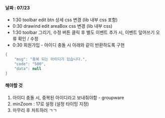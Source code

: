 
#### 날짜 : 07/23
- 1:30 toolbar edit btn 상세 css 변경 (lib 내부 css 포함)
- 0:30 drawind edit areaBox css 변경 (lib 내부 css)
- 1:30 toolbar 그리기, 수정 버튼 클릭 후 별도 이벤트 추가 시, 이벤트 덮어쓰기 오류 확인 / 수정 
- 0:30 회원가입 - 아이디 충돌 시 아래와 같이 반환하도록 구현

```java
{
    "msg": "중복 되는 아이디가 있습니다.",
    "code": "500",
    "data": null
}
```
#### 해야할 것

1. 아이디 충돌 시, 중복된 아이디라고 보내줘야함 - groupware
2. minZoom : 17로 설정 (설정 타이밍 지정)
3. 마무리 후 차트하러 ㄱㄱ